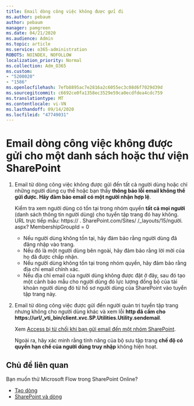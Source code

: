 ```yaml
---
title: Email dòng công việc không được gửi đi
ms.author: pebaum
author: pebaum
manager: pamgreen
ms.date: 04/21/2020
ms.audience: Admin
ms.topic: article
ms.service: o365-administration
ROBOTS: NOINDEX, NOFOLLOW
localization_priority: Normal
ms.collection: Adm_O365
ms.custom:
- "5200020"
- "1586"
ms.openlocfilehash: 7efb8895ac7e2816a2c6055ec3c08d6f7029d39d
ms.sourcegitcommit: c6692ce0fa1358ec3529e59ca0ecdfdea4cdc759
ms.translationtype: MT
ms.contentlocale: vi-VN
ms.lasthandoff: 09/14/2020
ms.locfileid: "47749031"
---
```

# <a name="workflow-email-is-not-being-sent-for-a-sharepoint-list-or-library"></a>Email dòng công việc không được gửi cho một danh sách hoặc thư viện SharePoint

1. Email từ dòng công việc không được gửi đến tất cả người dùng hoặc chỉ những người dùng cụ thể hoặc bạn thấy **thông báo lỗi email không thể gửi được. Hãy đảm bảo email có một người nhận hợp lệ**.

    Kiểm tra xem người dùng có tồn tại trong nhóm quyền **tất cả mọi người** (danh sách thông tin người dùng) cho tuyển tập trang đó hay không.  URL trực tiếp mẫu: https:// <tenant> . SharePoint.com/Sites/ <sitename> /_layouts/15/người. aspx? MembershipGroupId = 0

    - Nếu người dùng không tồn tại, hãy đảm bảo rằng người dùng đã đăng nhập vào trang. 
    - Nếu đó là một người dùng bên ngoài, hãy đảm bảo rằng lời mời của họ đã được chấp nhận.
    - Nếu người dùng không tồn tại trong nhóm quyền, hãy đảm bảo rằng địa chỉ email chính xác.
    - Nếu địa chỉ email của người dùng không được đặt ở đây, sau đó tạo một cảnh báo mẫu cho người dùng đó lực lượng đồng bộ của tài khoản người dùng đó từ hồ sơ người dùng của SharePoint vào tuyển tập trang này.
 
2. Email từ dòng công việc được gửi đến người quản trị tuyển tập trang nhưng không cho người dùng khác và xem lỗi **http đã cấm cho <span>https:</span>//url/_vti_bin/client.xvc.SP.Utilities.Utility.sendemail**.
 

    Xem [Access bị từ chối khi bạn gửi email đến một nhóm SharePoint](https://docs.microsoft.com/sharepoint/support/sharing-and-permissions/access-denied-when-send-an-email-to-groups).

    Ngoài ra, hãy xác minh rằng tính năng của bộ sưu tập trang **chế độ có quyền hạn chế của người dùng truy nhập** không hiện hoạt.


## <a name="related-topics"></a>Chủ đề liên quan
Bạn muốn thử Microsoft Flow trong SharePoint Online?
- [Tạo dòng](https://support.office.com/article/Create-a-flow-for-a-list-or-library-in-SharePoint-Online-or-OneDrive-for-Business-a9c3e03b-0654-46af-a254-20252e580d01) 
- [SharePoint và dòng](https://flow.microsoft.com/blog/sharepoint-and-flow/) 


